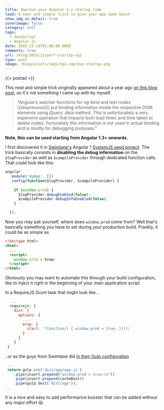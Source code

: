 ```yaml
---
title: Improve your Angular 1.x startup time
lead: A neat and simple trick to give your app some boost
show_img_in_detail: true
coverimage: false
category: null
tags:
  - JavaScript
  - Angular.js
date: 2015-12-14T01:00:00.000Z
comments: true
url: /blog/2015/12/perf-startup-ng1
type: post
image: /blog/assets/imgs/ng1-improve-startup.png
---
```


{{< postad >}}

This neat and simple trick originally appeared about a year ago [on this blog post](http://ng-perf.com/2014/10/24/simple-trick-to-speed-up-your-angularjs-app-load-time/), so it's not something I came up with by myself.

> "Angular’s watcher functions for ng-bind and text nodes ({{expression}}) put binding information inside the respective DOM elements using jQuery .data method. This is unfortunately a very expensive operation that impacts both load times and time taken to delete nodes. Fortunately this information is not used in actual binding and is mostly for debugging purposes."

**Note, this can be used starting from Angular 1.3+ onwards.**

I first discovered it in [Swimlane's](http://swimlane.com/) Angular 1 [SystemJS seed project](https://github.com/Swimlane/angular-systemjs-seed). The trick basically consists in **disabling the debug information** on the `$logProvider` as well as `$compileProvider` through dedicated function calls. That could look like this:

```javascript
angular
  .module('myApp', [])
  .config(function($logProvider, $compileProvider) {
    
    if (window.prod) {
      $logProvider.debugEnabled(false);
      $compileProvider.debugInfoEnabled(false);
    }

  });
```

Now you may ask yourself, where does `window.prod` come from? Well that's basically something you have to set during your production build. Frankly, it could be as simple as

```html
<!doctype html>
<html>
  ...
  <script>
    window.prod = true;
  </script>
</html>
```

Obviously you may want to automate this through your build configuration, like to inject it right in the beginning of your main application script.

In a RequireJS Grunt task that might look like...

```javascript
  ...
  requirejs: {
    dist: {
      options: {
        ...
        wrap: {
          start: '(function() { window.prod = true; })();'
        }
      }
    }
 }
```

..or as the guys from Swimlane did [in their Gulp configuration](https://github.com/Swimlane/angular-systemjs-seed/blob/master/build/tasks/release.js#L11)

```javascript
 ...
 return gulp.src('dist/app/app.js')
    .pipe(insert.prepend("window.prod = true;\n"))
    .pipe(insert.prepend(cacheBust))
    .pipe(gulp.dest('dist/app'));
...
```


It is a nice and easy to add performance booster that can be added without any major effort :smiley:.
